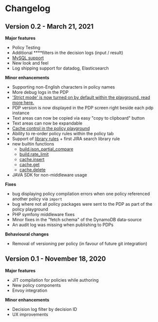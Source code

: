 # Changelog

## Version 0.2 - March 21, 2021

**Major features**

*  Policy Testing
* Additional ****filters in the decision logs \(input / result\)
* [MySQL support](../data-sources/new-mysql-data-source.md)
* New look and feel
* Log shipping support for datadog, Elasticsearch

**Minor enhancements**

* Supporting non-English characters in policy names
* More debug logs in the PDP
* ['Strict mode' is now turned on by default within the playground. read more here.](../policies/policy-evaluation-playground.md#strict-mode)
* PDP version is now displayed in the PDP screen right beside each pdp instance
* Text areas can now be copied via easy "copy to clipboard" button
* Text areas can now be expandable
* [Cache control in the policy playground](../policies/policy-evaluation-playground.md#use-cache-setting)
* Ability to re-order policy rules within the policy tab
* Support of [library rules](https://library.build.security/) + first JIRA search library rule
* new builtin functions
  * [build.json\_partial\_compare](../built-in-functions/built-in-functions/build.json_partial_compare.md)
  * [build.rate\_limit](../built-in-functions/built-in-functions/build.rate_limit.md)
  * [cache.insert](../built-in-functions/built-in-functions/cache.md)
  * [cache.get](../built-in-functions/built-in-functions/cache.md)
  * [cache.delete](../built-in-functions/built-in-functions/cache.md)
* JAVA SDK for non-middleware usage

**Fixes**

* bug displaying policy compilation errors when one policy referenced another policy via `import` 
* bug where not all policy packages were sent to the PDP as part of the policy playground
* PHP symfony middleware fixes
* Minor fixes in the "fetch schema" of the DynamoDB data-source
* An audit log was missing when publishing to PDPs

**Behavioural changes**

* Removal of versioning per policy \(in favour of future git integration\)

## Version 0.1 - November 18, 2020

**Major features**

* JIT compilation for policies while authoring
* New policy components
* Envoy integration

**Minor enhancements**

* Decision log filter by decision ID
* UX improvements



